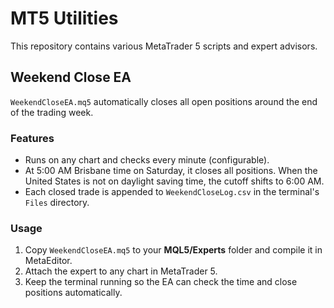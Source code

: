 # MT5 Utilities

This repository contains various MetaTrader 5 scripts and expert advisors.

## Weekend Close EA

`WeekendCloseEA.mq5` automatically closes all open positions around the end of the trading week.

### Features
- Runs on any chart and checks every minute (configurable).
- At 5:00 AM Brisbane time on Saturday, it closes all positions. When the United States is not on daylight saving time, the cutoff shifts to 6:00 AM.
- Each closed trade is appended to `WeekendCloseLog.csv` in the terminal's `Files` directory.

### Usage
1. Copy `WeekendCloseEA.mq5` to your **MQL5/Experts** folder and compile it in MetaEditor.
2. Attach the expert to any chart in MetaTrader 5.
3. Keep the terminal running so the EA can check the time and close positions automatically.

